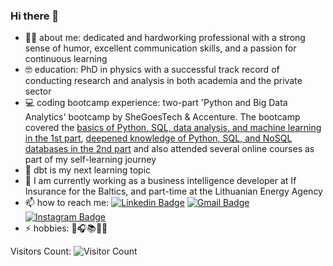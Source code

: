 ### Hi there 👋
- 👩‍💻 about me: dedicated and hardworking professional with a strong sense of humor, excellent communication skills, and a passion for continuous learning
- 🤓 education: PhD in physics with a successful track record of conducting research and analysis in both academia and the private sector
- 💻 coding bootcamp experience: two-part 'Python and Big Data Analytics' bootcamp by SheGoesTech & Accenture. The bootcamp covered the [basics of Python, SQL, data analysis, and machine learning in the 1st part](https://github.com/uktukt/SheGoesTech_22), [deepened knowledge of Python, SQL, and NoSQL databases in the 2nd part](https://github.com/uktukt/Python_SheGoesTech_23_2nd_part) and also attended several online courses as part of my self-learning journey
- 🌱 dbt is my next learning topic
- 🔭 I am currently working as a business intelligence developer at If Insurance for the Baltics, and part-time at the Lithuanian Energy Agency
- 📫 how to reach me: [![Linkedin Badge](https://img.shields.io/badge/-Dovilė-blue?style=flat-square&logo=Linkedin&logoColor=white&link=https://www.linkedin.com/in/dovile-meskauskaite-5a0a3967/)](https://www.linkedin.com/in/dovile-meskauskaite-5a0a3967/)
[![Gmail Badge](https://img.shields.io/badge/-dovime@gmail.com-c14438?style=flat-square&logo=Gmail&logoColor=white&link=mailto:dovime@gmail.com)](mailto:dovime@gmail.com)
[![Instagram Badge](https://img.shields.io/badge/-@_ukt_ukt-purple?style=flat&logo=instagram&logoColor=white&link=https://www.instagram.com/ukt_ukt/)](https://www.instagram.com/ukt_ukt/)
- ⚡ hobbies: 🦮🎧📚🚴‍♀️

Visitors Count:
![Visitor Count](https://profile-counter.glitch.me/uktukt/count.svg)
